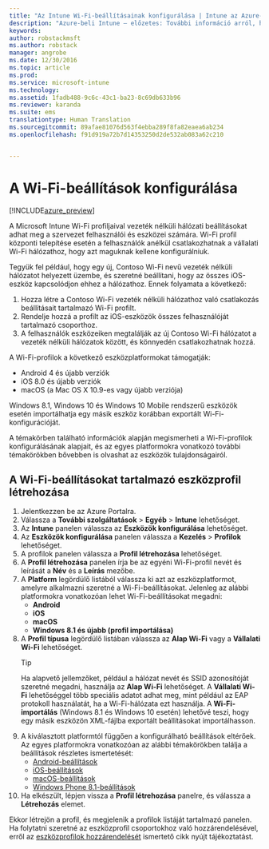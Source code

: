 ```yaml
---
title: "Az Intune Wi-Fi-beállításainak konfigurálása | Intune az Azure-on – előzetes | Microsoft Docs"
description: "Azure-beli Intune – előzetes: További információ arról, hogyan használható az Intune a Wi-Fi-kapcsolatoknak a felügyelt eszközökön való konfigurálásához."
keywords: 
author: robstackmsft
ms.author: robstack
manager: angrobe
ms.date: 12/30/2016
ms.topic: article
ms.prod: 
ms.service: microsoft-intune
ms.technology: 
ms.assetid: 1fadb488-9c6c-43c1-ba23-8c69db633b96
ms.reviewer: karanda
ms.suite: ems
translationtype: Human Translation
ms.sourcegitcommit: 89afae81076d563f4ebba289f8fa82eaea6ab234
ms.openlocfilehash: f91d919a72b7d14353250d2de532ab083a62c210


---
```


# <a name="how-to-configure-wi-fi-settings"></a>A Wi-Fi-beállítások konfigurálása 

[!INCLUDE[azure_preview](../includes/azure_preview.md)]

A Microsoft Intune Wi-Fi profiljaival vezeték nélküli hálózati beállításokat adhat meg a szervezet felhasználói és eszközei számára. Wi-Fi profil központi telepítése esetén a felhasználók anélkül csatlakozhatnak a vállalati Wi-Fi hálózathoz, hogy azt maguknak kellene konfigurálniuk.

Tegyük fel például, hogy egy új, Contoso Wi-Fi nevű vezeték nélküli hálózatot helyezett üzembe, és szeretné beállítani, hogy az összes iOS-eszköz kapcsolódjon ehhez a hálózathoz. Ennek folyamata a következő:

1. Hozza létre a Contoso Wi-Fi vezeték nélküli hálózathoz való csatlakozás beállításait tartalmazó Wi-Fi profilt.
2. Rendelje hozzá a profilt az iOS-eszközök összes felhasználóját tartalmazó csoporthoz.
3. A felhasználók eszközeiken megtalálják az új Contoso Wi-Fi hálózatot a vezeték nélküli hálózatok között, és könnyedén csatlakozhatnak hozzá.

A Wi-Fi-profilok a következő eszközplatformokat támogatják:

- Android 4 és újabb verziók
- iOS 8.0 és újabb verziók
- macOS (a Mac OS X 10.9-es vagy újabb verziója)

Windows 8.1, Windows 10 és Windows 10 Mobile rendszerű eszközök esetén importálhatja egy másik eszköz korábban exportált Wi-Fi-konfigurációját.

A témakörben található információk alapján megismerheti a Wi-Fi-profilok konfigurálásának alapjait, és az egyes platformokra vonatkozó további témakörökben bővebben is olvashat az eszközök tulajdonságairól.

## <a name="create-a-device-profile-containing-wi-fi-settings"></a>A Wi-Fi-beállításokat tartalmazó eszközprofil létrehozása

1. Jelentkezzen be az Azure Portalra.
2. Válassza a **További szolgáltatások** > **Egyéb** > **Intune** lehetőséget.
3. Az **Intune** panelen válassza az **Eszközök konfigurálása** lehetőséget.
2. Az **Eszközök konfigurálása** panelen válassza a **Kezelés** > **Profilok** lehetőséget.
3. A profilok panelen válassza a **Profil létrehozása** lehetőséget.
4. A **Profil létrehozása** panelen írja be az egyéni Wi-Fi-profil nevét és leírását a **Név** és a **Leírás** mezőbe.
5. A **Platform** legördülő listából válassza ki azt az eszközplatformot, amelyre alkalmazni szeretné a Wi-Fi-beállításokat. Jelenleg az alábbi platformokra vonatkozóan lehet Wi-Fi-beállításokat megadni:
    - **Android**
    - **iOS**
    - **macOS**
    - **Windows 8.1 és újabb (profil importálása)**
6. A **Profil típusa** legördülő listában válassza az **Alap Wi-Fi** vagy a **Vállalati Wi-Fi** lehetőséget.
    >[!TIP]
    >Ha alapvető jellemzőket, például a hálózat nevét és SSID azonosítóját szeretné megadni, használja az **Alap Wi-Fi** lehetőséget. A **Vállalati Wi-Fi** lehetőséggel több speciális adatot adhat meg, mint például az EAP protokoll használatát, ha a Wi-Fi-hálózata ezt használja. A **Wi-Fi-importálás** (Windows 8.1 és Windows 10 esetén) lehetővé teszi, hogy egy másik eszközön XML-fájlba exportált beállításokat importálhasson.
7. A kiválasztott platformtól függően a konfigurálható beállítások eltérőek. Az egyes platformokra vonatkozóan az alábbi témakörökben találja a beállítások részletes ismertetését:
    - [Android-beállítások](wi-fi-for-android.md)
    - [iOS-beállítások](wi-fi-for-ios.md)
    - [macOS-beállítások](wi-fi-for-macos.md)
    - [Windows Phone 8.1-beállítások](wi-fi-import-for-windows-8-1.md)
8. Ha elkészült, lépjen vissza a **Profil létrehozása** panelre, és válassza a **Létrehozás** elemet.

Ekkor létrejön a profil, és megjelenik a profilok listáját tartalmazó panelen.
Ha folytatni szeretné az eszközprofil csoportokhoz való hozzárendelésével, erről az [eszközprofilok hozzárendelését](how-to-assign-device-profiles.md) ismertető cikk nyújt tájékoztatást.




<!--HONumber=Feb17_HO1-->


